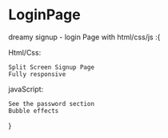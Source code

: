 # LoginPage
dreamy signup - login Page with html/css/js
:{

  Html/Css:
  
    Split Screen Signup Page
    Fully responsive
    
  javaScript:
    
    See the password section 
    Bubble effects
    
  
}


